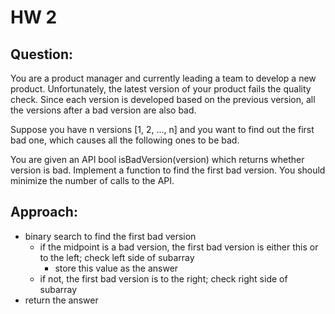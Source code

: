 # HW 2

## Question:
You are a product manager and currently leading a team to develop a new product. Unfortunately, the latest version of your product fails the quality check. Since each version is developed based on the previous version, all the versions after a bad version are also bad.

Suppose you have n versions [1, 2, ..., n] and you want to find out the first bad one, which causes all the following ones to be bad.

You are given an API bool isBadVersion(version) which returns whether version is bad. Implement a function to find the first bad version. You should minimize the number of calls to the API.

## Approach:
- binary search to find the first bad version
    - if the midpoint is a bad version, the first bad version is either this or to the left; check left side of subarray
        - store this value as the answer
    - if not, the first bad version is to the right; check right side of subarray
- return the answer